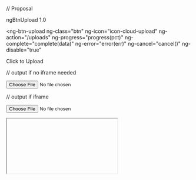 // Proposal

ngBtnUpload 1.0

<ng-btn-upload
  ng-class="btn"
  ng-icon="icon-cloud-upload" 
  ng-action="/uploads" 
  ng-progress="progress(pct)"
  ng-complete="complete(data)"
  ng-error="error(err)"
  ng-cancel="cancel()"
  ng-disable="true"
>
Click to Upload</ng-btn-upload>

// output if no iframe needed

<span class="btn fileinput-button">
  <i class="icon-cloud-upload"></i>
  <input type="file"></input>
</span>

// output if iframe
<form action="/uploads" target="iframe">
  <span class="btn fileinput-button">
    <i class="icon-cloud-upload"></i>
    <input type="file"></input>
  </span>
</form>
<iframe></iframe>
